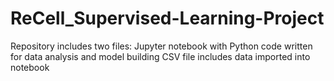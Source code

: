 # ReCell_Supervised-Learning-Project
Repository includes two files: Jupyter notebook with Python code written for data analysis and model building CSV file includes data imported into notebook
